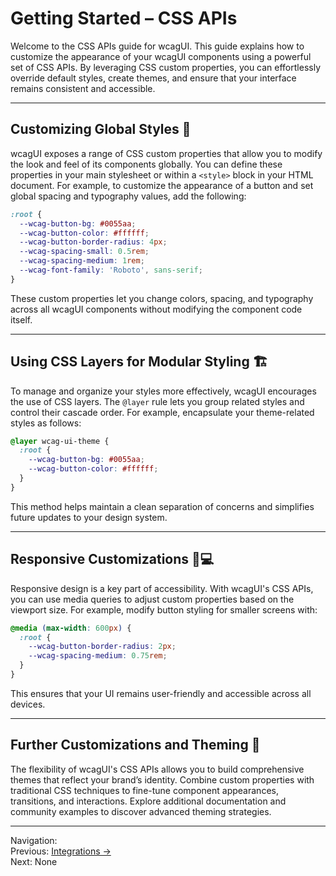 # Getting Started – CSS APIs

Welcome to the CSS APIs guide for wcagUI. This guide explains how to customize the appearance of your wcagUI components using a powerful set of CSS APIs. By leveraging CSS custom properties, you can effortlessly override default styles, create themes, and ensure that your interface remains consistent and accessible.

---

## Customizing Global Styles 🎨

wcagUI exposes a range of CSS custom properties that allow you to modify the look and feel of its components globally. You can define these properties in your main stylesheet or within a `<style>` block in your HTML document. For example, to customize the appearance of a button and set global spacing and typography values, add the following:

```css
:root {
  --wcag-button-bg: #0055aa;
  --wcag-button-color: #ffffff;
  --wcag-button-border-radius: 4px;
  --wcag-spacing-small: 0.5rem;
  --wcag-spacing-medium: 1rem;
  --wcag-font-family: 'Roboto', sans-serif;
}
```

These custom properties let you change colors, spacing, and typography across all wcagUI components without modifying the component code itself.

---

## Using CSS Layers for Modular Styling 🏗️

To manage and organize your styles more effectively, wcagUI encourages the use of CSS layers. The `@layer` rule lets you group related styles and control their cascade order. For example, encapsulate your theme-related styles as follows:

```css
@layer wcag-ui-theme {
  :root {
    --wcag-button-bg: #0055aa;
    --wcag-button-color: #ffffff;
  }
}
```

This method helps maintain a clean separation of concerns and simplifies future updates to your design system.

---

## Responsive Customizations 📱💻

Responsive design is a key part of accessibility. With wcagUI's CSS APIs, you can use media queries to adjust custom properties based on the viewport size. For example, modify button styling for smaller screens with:

```css
@media (max-width: 600px) {
  :root {
    --wcag-button-border-radius: 2px;
    --wcag-spacing-medium: 0.75rem;
  }
}
```

This ensures that your UI remains user-friendly and accessible across all devices.

---

## Further Customizations and Theming 🔧

The flexibility of wcagUI's CSS APIs allows you to build comprehensive themes that reflect your brand’s identity. Combine custom properties with traditional CSS techniques to fine-tune component appearances, transitions, and interactions. Explore additional documentation and community examples to discover advanced theming strategies.

---

Navigation:  
Previous: [Integrations →](./getting-started-integrations.html)  
Next: None
